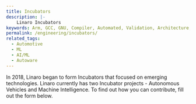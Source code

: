 ```yaml
---
title: Incubators
description: |-
    Linaro Incubators
keywords: Arm, GCC, GNU, Compiler, Automated, Validation, Architecture, Linux, Kernel, 96Boards
permalink: /engineering/incubators/
related_tags:
  - Automotive
  - ML
  - AI/ML
  - Autoware
---
```

In 2018, Linaro began to form Incubators that focused on emerging technologies. Linaro currently has two Incubator projects - Autonomous Vehicles and Machine Intelligence. To find out how you can contribute, fill out the form below.
